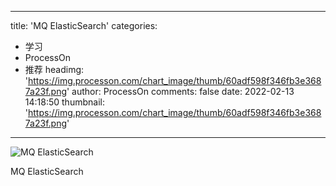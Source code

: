 
---
title: 'MQ ElasticSearch'
categories: 
 - 学习
 - ProcessOn
 - 推荐
headimg: 'https://img.processon.com/chart_image/thumb/60adf598f346fb3e3687a23f.png'
author: ProcessOn
comments: false
date: 2022-02-13 14:18:50
thumbnail: 'https://img.processon.com/chart_image/thumb/60adf598f346fb3e3687a23f.png'
---

<div>   
<img class="thumb" alt="MQ ElasticSearch" src="https://img.processon.com/chart_image/thumb/60adf598f346fb3e3687a23f.png" referrerpolicy="no-referrer">
<p>MQ ElasticSearch</p>  
</div>
            
